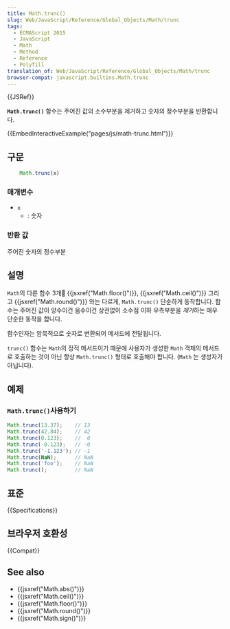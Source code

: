 ```yaml
---
title: Math.trunc()
slug: Web/JavaScript/Reference/Global_Objects/Math/trunc
tags:
  - ECMAScript 2015
  - JavaScript
  - Math
  - Method
  - Reference
  - Polyfill
translation_of: Web/JavaScript/Reference/Global_Objects/Math/trunc
browser-compat: javascript.builtins.Math.trunc
---
```


{{JSRef}}

**`Math.trunc()`** 함수는 주어진 값의 소수부분을 제거하고 숫자의 정수부분을 반환합니다.

{{EmbedInteractiveExample("pages/js/math-trunc.html")}}

## 구문

```js
    Math.trunc(x)
```

### 매개변수

- `x`
  - : 숫자

### 반환 값

주어진 숫자의 정수부분

## 설명

`Math`의 다른 함수 3개 {{jsxref("Math.floor()")}},
{{jsxref("Math.ceil()")}} 그리고 {{jsxref("Math.round()")}} 와는 다르게,
`Math.trunc()` 단순하게 동작합니다. 함수는 주어진 값이 양수이건 음수이건 상관없이
소수점 이하 우측부분을 *제거*하는 매우 단순한 동작을 합니다.

함수인자는 암묵적으로 숫자로 변환되어 메서드에 전달됩니다.

`trunc()` 함수는 `Math`의 정적 메서드이기 때문에 사용자가 생성한
`Math` 객체의 메서드로 호출하는 것이 아닌 항상 `Math.trunc()` 형태로
호출해야 합니다. (`Math` 는 생성자가 아닙니다).

## 예제

### `Math.trunc()`사용하기

```js
Math.trunc(13.37);    // 13
Math.trunc(42.84);    // 42
Math.trunc(0.123);    //  0
Math.trunc(-0.123);   // -0
Math.trunc('-1.123'); // -1
Math.trunc(NaN);      // NaN
Math.trunc('foo');    // NaN
Math.trunc();         // NaN
```

## 표준

{{Specifications}}

## 브라우저 호환성

{{Compat}}

## See also

- {{jsxref("Math.abs()")}}
- {{jsxref("Math.ceil()")}}
- {{jsxref("Math.floor()")}}
- {{jsxref("Math.round()")}}
- {{jsxref("Math.sign()")}}
